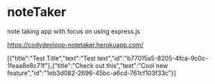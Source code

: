 # noteTaker
note taking app  with focus on using express.js

https://codydevloop-notetaker.herokuapp.com/




[{"title":"Test Title","text":"Test text","id":"b77015a5-8205-4fca-9c0c-1feaa8e8c71f"},{"title":"Check out this","text":"Cool new feature","id":"1eb3d082-2696-45bc-a6cd-761cf103f33c"}]
